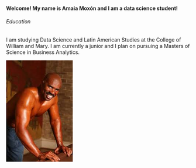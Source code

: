 #### Welcome! My name is Amaia Moxón and I am a data science student!

###### Education

I am studying Data Science and Latin American Studies at the College of William and Mary. I am currently a junior and I plan on pursuing a Masters of Science in Business Analytics.

![alt text](https://github.com/amaiamoxon/Moxon-portfolio/blob/main/oiled%20steve.jpg "Here is a picture of an oiled-up sexy Steve Harvey")
